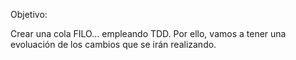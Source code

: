 
Objetivo:

Crear una cola FILO... empleando TDD.
Por ello, vamos a tener una evoluación de los cambios
que se irán realizando.

